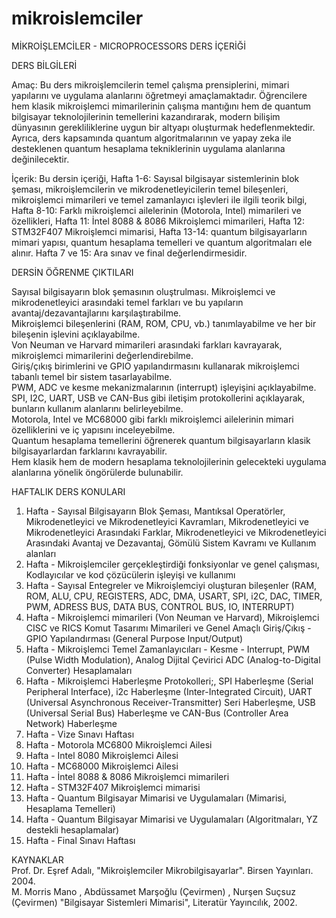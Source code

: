 # mikroislemciler

MİKROİŞLEMCİLER - MICROPROCESSORS DERS İÇERİĞİ

DERS BİLGİLERİ   

Amaç: Bu ders mikroişlemcilerin temel çalışma prensiplerini, mimari yapılarını ve uygulama alanlarını öğretmeyi amaçlamaktadır. Öğrencilere hem klasik mikroişlemci mimarilerinin çalışma mantığını hem de quantum bilgisayar teknolojilerinin temellerini kazandırarak, modern bilişim dünyasının gerekliliklerine uygun bir altyapı oluşturmak hedeflenmektedir. Ayrıca, ders kapsamında quantum algoritmalarının ve yapay zeka ile desteklenen quantum hesaplama tekniklerinin uygulama alanlarına değinilecektir.  

İçerik:  Bu dersin içeriği, Hafta 1-6: Sayısal bilgisayar sistemlerinin blok şeması, mikroişlemcilerin ve mikrodenetleyicilerin temel bileşenleri, mikroişlemci mimarileri ve temel zamanlayıcı işlevleri ile ilgili teorik bilgi, Hafta 8-10: Farklı mikroişlemci ailelerinin (Motorola, Intel) mimarileri ve özellikleri, Hafta 11: İntel 8088 & 8086 Mikroişlemci mimarileri, Hafta 12: STM32F407 Mikroişlemci mimarisi, Hafta 13-14: quantum bilgisayarların mimari yapısı, quantum hesaplama temelleri ve quantum algoritmaları ele alınır. Hafta 7 ve 15: Ara sınav ve final değerlendirmesidir.

DERSİN ÖĞRENME ÇIKTILARI

Sayısal bilgisayarın blok şemasının oluştrulması.
Mikroişlemci ve mikrodenetleyici arasındaki temel farkları ve bu yapıların avantaj/dezavantajlarını karşılaştırabilme.  
Mikroişlemci bileşenlerini (RAM, ROM, CPU, vb.) tanımlayabilme ve her bir bileşenin işlevini açıklayabilme.  
Von Neuman ve Harvard mimarileri arasındaki farkları kavrayarak, mikroişlemci mimarilerini değerlendirebilme.  
Giriş/çıkış birimlerini ve GPIO yapılandırmasını kullanarak mikroişlemci tabanlı temel bir sistem tasarlayabilme.  
PWM, ADC ve kesme mekanizmalarının (interrupt) işleyişini açıklayabilme.  
SPI, I2C, UART, USB ve CAN-Bus gibi iletişim protokollerini açıklayarak, bunların kullanım alanlarını belirleyebilme.  
Motorola, Intel ve MC68000 gibi farklı mikroişlemci ailelerinin mimari özelliklerini ve iç yapısını inceleyebilme.  
Quantum hesaplama temellerini öğrenerek quantum bilgisayarların klasik bilgisayarlardan farklarını kavrayabilir.  
Hem klasik hem de modern hesaplama teknolojilerinin gelecekteki uygulama alanlarına yönelik öngörülerde bulunabilir.


HAFTALIK DERS KONULARI
1. Hafta - Sayısal Bilgisayarın Blok Şeması, Mantıksal Operatörler, Mikrodenetleyici ve Mikrodenetleyici Kavramları, Mikrodenetleyici ve Mikrodenetleyici Arasındaki Farklar, Mikrodenetleyici ve Mikrodenetleyici Arasındaki Avantaj ve Dezavantaj, Gömülü Sistem Kavramı ve Kullanım alanları   
2. Hafta - Mikroişlemciler  gerçekleştirdiği fonksiyonlar ve genel çalışması, Kodlayıcılar ve kod çözücülerin işleyişi ve kullanımı
3. Hafta - Sayısal Entegreler ve Mikroişlemciyi oluşturan bileşenler (RAM, ROM, ALU, CPU, REGISTERS, ADC, DMA, USART, SPI, i2C, DAC, TIMER, PWM, ADRESS BUS, DATA BUS, CONTROL BUS, IO, INTERRUPT)
4. Hafta - Mikroişlemci mimarileri (Von Neuman ve Harvard), Mikroişlemci CISC ve RICS Komut Tasarımı Mimarileri ve Genel Amaçlı Giriş/Çıkış - GPIO Yapılandırması (General Purpose Input/Output) 
5. Hafta - Mikroişlemci Temel Zamanlayıcıları - Kesme - Interrupt, PWM (Pulse Width Modulation), Analog Dijital Çevirici ADC (Analog-to-Digital Converter) Hesaplamaları
6. Hafta - Mikroişlemci Haberleşme Protokolleri;, SPI Haberleşme (Serial Peripheral Interface), i2c Haberleşme (Inter-Integrated Circuit), UART (Universal Asynchronous Receiver-Transmitter) Seri Haberleşme, USB (Universal Serial Bus) Haberleşme ve CAN-Bus (Controller Area Network) Haberleşme
7. Hafta - Vize Sınavı Haftası
8. Hafta - Motorola MC6800 Mikroişlemci Ailesi
9. Hafta - Intel 8080 Mikroişlemci Ailesi
10. Hafta - MC68000 Mikroişlemci Ailesi
11. Hafta - İntel 8088 & 8086 Mikroişlemci mimarileri
12. Hafta - STM32F407 Mikroişlemci mimarisi
13. Hafta - Quantum Bilgisayar Mimarisi ve Uygulamaları (Mimarisi, Hesaplama Temelleri)
14. Hafta - Quantum Bilgisayar Mimarisi ve Uygulamaları (Algoritmaları, YZ destekli hesaplamalar)
15. Hafta - Final Sınavı Haftası


KAYNAKLAR  
Prof. Dr. Eşref Adalı, "Mikroişlemciler Mikrobilgisayarlar". Birsen Yayınları. 2004.  
M. Morris Mano , Abdüssamet Marşoğlu (Çevirmen) , Nurşen Suçsuz (Çevirmen) "Bilgisayar Sistemleri Mimarisi", Literatür Yayıncılık, 2002.

